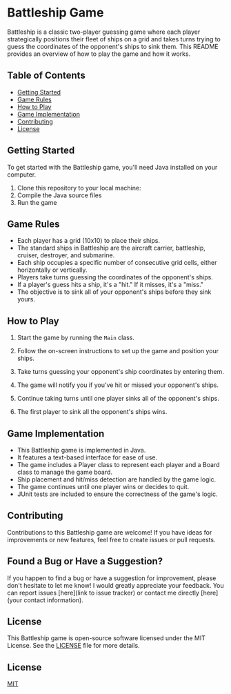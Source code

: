 # Battleship Game

Battleship is a classic two-player guessing game where each player strategically positions their fleet of ships on a grid and takes turns trying to guess the coordinates of the opponent's ships to sink them. This README provides an overview of how to play the game and how it works.

## Table of Contents
- [Getting Started](#getting-started)
- [Game Rules](#game-rules)
- [How to Play](#how-to-play)
- [Game Implementation](#game-implementation)
- [Contributing](#contributing)
- [License](#license)

## Getting Started

To get started with the Battleship game, you'll need Java installed on your computer.

1. Clone this repository to your local machine:
2. Compile the Java source files
3. Run the game

## Game Rules

- Each player has a grid (10x10) to place their ships.
- The standard ships in Battleship are the aircraft carrier, battleship, cruiser, destroyer, and submarine.
- Each ship occupies a specific number of consecutive grid cells, either horizontally or vertically.
- Players take turns guessing the coordinates of the opponent's ships.
- If a player's guess hits a ship, it's a "hit." If it misses, it's a "miss."
- The objective is to sink all of your opponent's ships before they sink yours.

## How to Play

1. Start the game by running the `Main` class.

2. Follow the on-screen instructions to set up the game and position your ships.

3. Take turns guessing your opponent's ship coordinates by entering them.

4. The game will notify you if you've hit or missed your opponent's ships.

5. Continue taking turns until one player sinks all of the opponent's ships.

6. The first player to sink all the opponent's ships wins.

## Game Implementation

- This Battleship game is implemented in Java.
- It features a text-based interface for ease of use.
- The game includes a Player class to represent each player and a Board class to manage the game board.
- Ship placement and hit/miss detection are handled by the game logic.
- The game continues until one player wins or decides to quit.
- JUnit tests are included to ensure the correctness of the game's logic.


## Contributing

Contributions to this Battleship game are welcome! If you have ideas for improvements or new features, feel free to create issues or pull requests.

## Found a Bug or Have a Suggestion?

If you happen to find a bug or have a suggestion for improvement, please don't hesitate to let me know! I would greatly appreciate your feedback. You can report issues [here](link to issue tracker) or contact me directly [here](your contact information).

## License

This Battleship game is open-source software licensed under the MIT License. See the [LICENSE](LICENSE) file for more details.


## License

[MIT](https://choosealicense.com/licenses/mit/)

